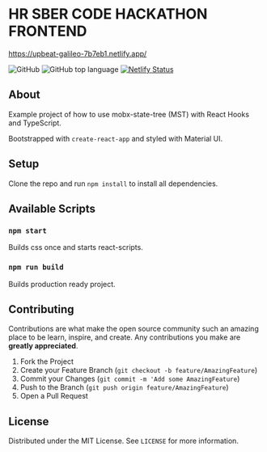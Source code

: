# HR SBER CODE HACKATHON FRONTEND

https://upbeat-galileo-7b7eb1.netlify.app/

![GitHub](https://img.shields.io/github/license/impulse/react-hooks-mobx-state-tree)
<img alt="GitHub top language" src="https://img.shields.io/github/languages/top/impulse/react-hooks-mobx-state-tree.svg">
[![Netlify Status](https://api.netlify.com/api/v1/badges/9fdf8242-ea63-4e5e-82d9-7eecd1da42bb/deploy-status)](https://app.netlify.com/sites/upbeat-galileo-7b7eb1/deploys)

## About

Example project of how to use mobx-state-tree (MST) with React Hooks and TypeScript.

Bootstrapped with `create-react-app` and styled with Material UI.

## Setup

Clone the repo and run `npm install` to install all dependencies.

## Available Scripts

### `npm start`

Builds css once and starts react-scripts.<br>

### `npm run build`

Builds production ready project.<br>

## Contributing

Contributions are what make the open source community such an amazing place to be learn, inspire, and create. Any contributions you make are **greatly appreciated**.

1. Fork the Project
2. Create your Feature Branch (`git checkout -b feature/AmazingFeature`)
3. Commit your Changes (`git commit -m 'Add some AmazingFeature`)
4. Push to the Branch (`git push origin feature/AmazingFeature`)
5. Open a Pull Request

## License

Distributed under the MIT License. See `LICENSE` for more information.
